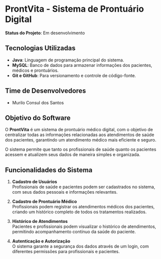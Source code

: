 # ProntVita - Sistema de Prontuário Digital

**Status do Projeto**: Em desenvolvimento

## Tecnologias Utilizadas
- **Java**: Linguagem de programação principal do sistema.
- **MySQL**: Banco de dados para armazenar informações dos pacientes, médicos e prontuários.
- **Git e GitHub**: Para versionamento e controle de código-fonte.

## Time de Desenvolvedores
- Murilo Consul dos Santos

## Objetivo do Software
O **ProntVita** é um sistema de prontuário médico digital, com o objetivo de centralizar todas as informações relacionadas aos atendimentos de saúde dos pacientes, garantindo um atendimento médico mais eficiente e seguro. 

O sistema permite que tanto os profissionais de saúde quanto os pacientes acessem e atualizem seus dados de maneira simples e organizada.

## Funcionalidades do Sistema
1. **Cadastro de Usuários**  
   Profissionais de saúde e pacientes podem ser cadastrados no sistema, com seus dados pessoais e informações relevantes.

2. **Cadastro de Prontuário Médico**  
   Profissionais podem registrar os atendimentos médicos dos pacientes, criando um histórico completo de todos os tratamentos realizados.

3. **Histórico de Atendimentos**  
   Pacientes e profissionais podem visualizar o histórico de atendimentos, permitindo acompanhamento contínuo da saúde do paciente.

4. **Autenticação e Autorização**  
   O sistema garante a segurança dos dados através de um login, com diferentes permissões para profissionais e pacientes.
